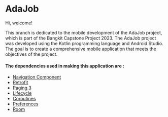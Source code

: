 # AdaJob

Hi, welcome!

This branch is dedicated to the mobile development of the AdaJob project, which is part of the Bangkit Capstone Project 2023. The AdaJob project was developed using the Kotlin programming language and Android Studio. The goal is to create a comprehensive mobile application that meets the objectives of the project.

#### The dependencies used in making this application are :
+ [Navigation Component](https://developer.android.com/guide/navigation?hl=id)
+ [Retrofit](https://square.github.io/retrofit/)
+ [Paging 3](https://developer.android.com/topic/libraries/architecture/paging/v3-overview?hl=id)
+ [Lifecycle](https://developer.android.com/topic/libraries/architecture/lifecycle?hl=id)
+ [Coroutines](https://kotlinlang.org/docs/coroutines-overview.html#tutorials)
+ [Preferences](https://developer.android.com/training/data-storage/shared-preferences?hl=id)
+ [Room](https://developer.android.com/training/data-storage/room?hl=id)
